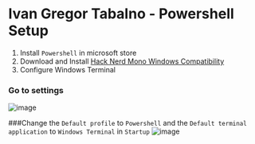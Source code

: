 # Ivan Gregor Tabalno - Powershell Setup

1. Install `Powershell` in microsoft store
2. Download and Install [Hack Nerd Mono Windows Compatibility](https://github.com/ryanoasis/nerd-fonts/releases/download/v2.2.2/Hack.zip)
3. Configure Windows Terminal

### Go to settings
![image](https://user-images.githubusercontent.com/117252369/201173909-9c88ed02-980d-4868-a5ee-836adf0c345b.png)

###Change the `Default profile` to `Powershell` and the `Default terminal application` to `Windows Terminal` in `Startup`
![image](https://user-images.githubusercontent.com/117252369/201173995-0b2c136b-5124-451d-9965-d79966b5dd98.png)
